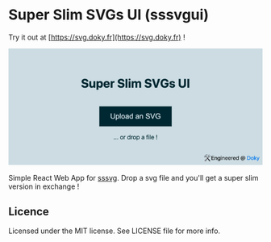 # Super Slim SVGs UI (sssvgui)

Try it out at [https://svg.doky.fr](https://svg.doky.fr) !

![Screenshot](screenshot.png)

Simple React Web App for [sssvg](https://github.com/doky-fr/sssvg). Drop a svg file and you'll get a super slim version in exchange !

## Licence

Licensed under the MIT license. See LICENSE file for more info.
